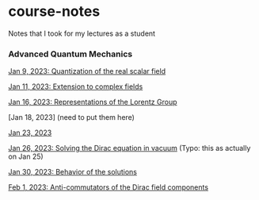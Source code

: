 # course-notes
Notes that I took for my lectures as a student

### Advanced Quantum Mechanics

[Jan 9, 2023: Quantization of the real scalar field](Advanced%20Quantum%20Mechanics/lectures/lec_jan9.pdf)

[Jan 11, 2023: Extension to complex fields](Advanced%20Quantum%20Mechanics/lectures/lec_jan11.pdf)

[Jan 16, 2023: Representations of the Lorentz Group](Advanced%20Quantum%20Mechanics/lectures/lecture_jan16.pdf)

[Jan 18, 2023] (need to put them here)

[Jan 23, 2023](Advanced%20Quantum%20Mechanics/lectures/lec_jan23.pdf)

[Jan 26, 2023: Solving the Dirac equation in vacuum](Advanced%20Quantum%20Mechanics/lectures/lec_jan26.pdf) (Typo: this as actually on Jan 25)

[Jan 30, 2023: Behavior of the solutions](Advanced%20Quantum%20Mechanics/lectures/lec_jan30.pdf)

[Feb 1, 2023: Anti-commutators of the Dirac field components](Advanced%20Quantum%20Mechanics/lectures/lec_feb1.pdf)
